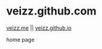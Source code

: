 veizz.github.com
================

[veizz.me](http://www.veizz.me/) || [veizz.github.io](http://www.veizz.me)  

home page
